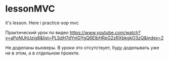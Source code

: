 # lessonMVC
it's lesson. Here i practice oop mvc 

Практический урок по видео
https://www.youtube.com/watch?v=aPoNUhUzjg8&list=PLSdH7dYnlGYgQ6ElbHRpG2zRXbkgkO3zQ&index=2

Не доделаны вьюверы. В уроки это отсутствует, буду доделывать уже не в этом, а в отдельном проекте.
